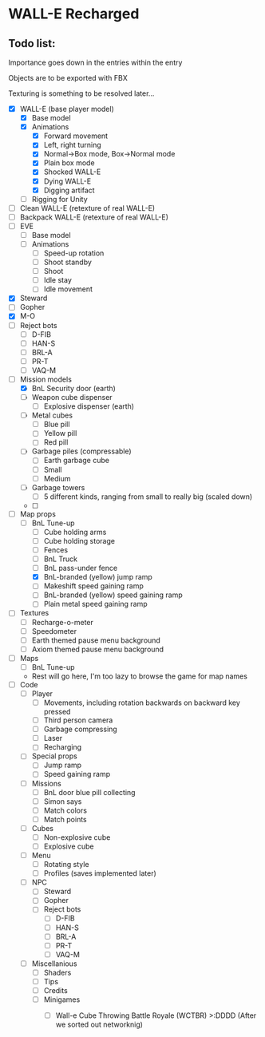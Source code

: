 # WALL-E Recharged

## Todo list:

Importance goes down in the entries within the entry 

Objects are to be exported with FBX

Texturing is something to be resolved later...

- [X] WALL-E (base player model)
  - [X] Base model
  - [X] Animations
	- [X] Forward movement
	- [X] Left, right turning 
	- [X] Normal->Box mode, Box->Normal mode
	- [X] Plain box mode
	- [X] Shocked WALL-E
	- [X] Dying WALL-E
	- [X] Digging artifact
  - [ ] Rigging for Unity
- [ ] Clean WALL-E (retexture of real WALL-E)
- [ ] Backpack WALL-E (retexture of real WALL-E)
- [ ] EVE
  - [ ] Base model
  - [ ] Animations 
    - [ ] Speed-up rotation
	- [ ] Shoot standby
	- [ ] Shoot
	- [ ] Idle stay
	- [ ] Idle movement	
- [X] Steward
- [ ] Gopher
- [X] M-O
- [ ] Reject bots
  - [ ] D-FIB
  - [ ] HAN-S
  - [ ] BRL-A
  - [ ] PR-T
  - [ ] VAQ-M
- [ ] Mission models
  - [X] BnL Security door (earth)
  - [ ] Weapon cube dispenser
    - [ ] Explosive dispenser (earth)
  - [ ] Metal cubes
    - [ ] Blue pill
	- [ ] Yellow pill
	- [ ] Red pill
  - [ ] Garbage piles (compressable)
    - [ ] Earth garbage cube
	- [ ] Small
	- [ ] Medium
  - [ ] Garbage towers
    - [ ] 5 different kinds, ranging from small to really big (scaled down)
  - [ ]
- [ ] Map props
  - [ ] BnL Tune-up
    - [ ] Cube holding arms
	- [ ] Cube holding storage
	- [ ] Fences
	- [ ] BnL Truck
	- [ ] BnL pass-under fence
	- [X] BnL-branded (yellow) jump ramp
	- [ ] Makeshift speed gaining ramp
	- [ ] BnL-branded (yellow) speed gaining ramp
	- [ ] Plain metal speed gaining ramp
- [ ] Textures
  - [ ] Recharge-o-meter
  - [ ] Speedometer
  - [ ] Earth themed pause menu background
  - [ ] Axiom themed pause menu background
- [ ] Maps
  - [ ] BnL Tune-up
  - Rest will go here, I'm too lazy to browse the game for map names
- [ ] Code
  - [ ] Player
    - [ ] Movements, including rotation backwards on backward key pressed
	- [ ] Third person camera
    - [ ] Garbage compressing
	- [ ] Laser
	- [ ] Recharging
  - [ ] Special props
    - [ ] Jump ramp
    - [ ] Speed gaining ramp
  - [ ] Missions
    - [ ] BnL door blue pill collecting
    - [ ] Simon says
    - [ ] Match colors
	- [ ] Match points
  - [ ] Cubes
    - [ ] Non-explosive cube
	- [ ] Explosive cube 
  - [ ] Menu
    - [ ] Rotating style
    - [ ] Profiles (saves implemented later)
  - [ ] NPC
    - [ ] Steward
	- [ ] Gopher
	- [ ] Reject bots
      - [ ] D-FIB
      - [ ] HAN-S
      - [ ] BRL-A
      - [ ] PR-T
      - [ ] VAQ-M
  - [ ] Miscellanious
    - [ ] Shaders
	- [ ] Tips
	- [ ] Credits
	- [ ] Minigames
	  - [ ] Wall-e Cube Throwing Battle Royale (WCTBR) >:DDDD (After we sorted out networknig)
	